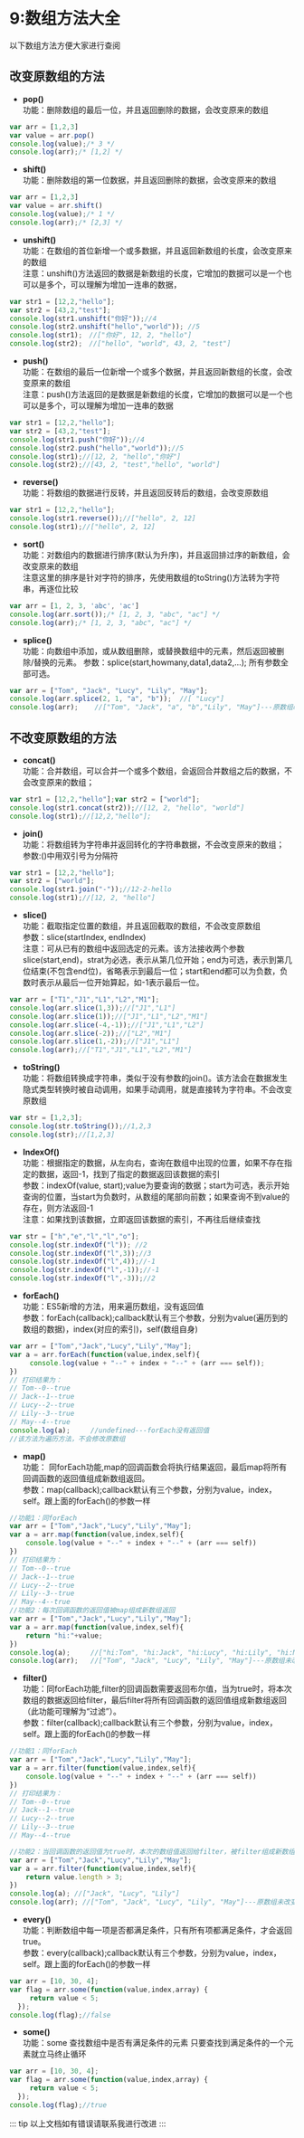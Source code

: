 # 9:数组方法大全
以下数组方法方便大家进行查阅
## 改变原数组的方法
- **pop()**<br>
功能：删除数组的最后一位，并且返回删除的数据，会改变原来的数组
```js
var arr = [1,2,3]
var value = arr.pop()
console.log(value);/* 3 */
console.log(arr);/* [1,2] */
```
- **shift()**<br>
功能：删除数组的第一位数据，并且返回删除的数据，会改变原来的数组
```js
var arr = [1,2,3]
var value = arr.shift()
console.log(value);/* 1 */
console.log(arr);/* [2,3] */
```
- **unshift()**<br>
功能：在数组的首位新增一个或多数据，并且返回新数组的长度，会改变原来的数组<br>
注意：unshift()方法返回的数据是新数组的长度，它增加的数据可以是一个也可以是多个，可以理解为增加一连串的数据，
```js
var str1 = [12,2,"hello"];
var str2 = [43,2,"test"];
console.log(str1.unshift("你好"));//4
console.log(str2.unshift("hello","world")); //5
console.log(str1);　//["你好", 12, 2, "hello"]
console.log(str2);　//["hello", "world", 43, 2, "test"]
```
- **push()**<br>
功能：在数组的最后一位新增一个或多个数据，并且返回新数组的长度，会改变原来的数组<br>
注意：push()方法返回的是数据是新数组的长度，它增加的数据可以是一个也可以是多个，可以理解为增加一连串的数据
```js
var str1 = [12,2,"hello"];
var str2 = [43,2,"test"];
console.log(str1.push("你好"));//4
console.log(str2.push("hello","world"));//5
console.log(str1);//[12, 2, "hello","你好"]
console.log(str2);//[43, 2, "test","hello", "world"]
```
- **reverse()**<br>
功能：将数组的数据进行反转，并且返回反转后的数组，会改变原数组
```js
var str1 = [12,2,"hello"];
console.log(str1.reverse());//["hello", 2, 12]
console.log(str1);//["hello", 2, 12]
```
- **sort()**<br>
功能：对数组内的数据进行排序(默认为升序)，并且返回排过序的新数组，会改变原来的数组<br>
注意这里的排序是针对字符的排序，先使用数组的toString()方法转为字符串，再逐位比较
```js
var arr = [1, 2, 3, 'abc', 'ac']
console.log(arr.sort());/* [1, 2, 3, "abc", "ac"] */
console.log(arr);/* [1, 2, 3, "abc", "ac"] */      
```
- **splice()**<br>
功能：向数组中添加，或从数组删除，或替换数组中的元素，然后返回被删除/替换的元素。
  参数：splice(start,howmany,data1,data2,...); 所有参数全部可选。　
```js
var arr = ["Tom", "Jack", "Lucy", "Lily", "May"];
console.log(arr.splice(2, 1, "a", "b"));  //[ "Lucy"]
console.log(arr);    //["Tom", "Jack", "a", "b","Lily", "May"]---原数组改变
```
## 不改变原数组的方法
- **concat()**<br>
功能：合并数组，可以合并一个或多个数组，会返回合并数组之后的数据，不会改变原来的数组；
```js
var str1 = [12,2,"hello"];var str2 = ["world"];
console.log(str1.concat(str2));//[12, 2, "hello", "world"]
console.log(str1);//[12,2,"hello"];
```
- **join()**<br>
功能：将数组转为字符串并返回转化的字符串数据，不会改变原来的数组；<br>
参数:()中用双引号为分隔符
```js
var str1 = [12,2,"hello"];
var str2 = ["world"];
console.log(str1.join("-"));//12-2-hello
console.log(str1);//[12, 2, "hello"]
```
- **slice()**<br>
功能：截取指定位置的数组，并且返回截取的数组，不会改变原数组<br>
参数：slice(startIndex, endIndex)<br>
注意：可从已有的数组中返回选定的元素。该方法接收两个参数slice(start,end)，strat为必选，表示从第几位开始；end为可选，表示到第几位结束(不包含end位)，省略表示到最后一位；start和end都可以为负数，负数时表示从最后一位开始算起，如-1表示最后一位。
```js
var arr = ["T1","J1","L1","L2","M1"];
console.log(arr.slice(1,3));//["J1","L1"]
console.log(arr.slice(1));//["J1","L1","L2","M1"]
console.log(arr.slice(-4,-1));//["J1","L1","L2"]
console.log(arr.slice(-2));//["L2","M1"]
console.log(arr.slice(1,-2));//["J1","L1"]
console.log(arr);//["T1","J1","L1","L2","M1"]
```
- **toString()**<br>
功能：将数组转换成字符串，类似于没有参数的join()。该方法会在数据发生隐式类型转换时被自动调用，如果手动调用，就是直接转为字符串。不会改变原数组
```js
var str = [1,2,3];
console.log(str.toString());//1,2,3
console.log(str);//[1,2,3]
```
- **IndexOf()**<br>
功能：根据指定的数据，从左向右，查询在数组中出现的位置，如果不存在指定的数据，返回-1，找到了指定的数据返回该数据的索引<br>
参数：indexOf(value, start);value为要查询的数据；start为可选，表示开始查询的位置，当start为负数时，从数组的尾部向前数；如果查询不到value的存在，则方法返回-1<br>
注意：如果找到该数据，立即返回该数据的索引，不再往后继续查找<br>
```js
var str = ["h","e","l","l","o"];
console.log(str.indexOf("l")); //2
console.log(str.indexOf("l",3));//3
console.log(str.indexOf("l",4));//-1
console.log(str.indexOf("l",-1));//-1
console.log(str.indexOf("l",-3));//2
```
- **forEach()**<br>
功能：ES5新增的方法，用来遍历数组，没有返回值<br>
参数：forEach(callback);callback默认有三个参数，分别为value(遍历到的数组的数据)，index(对应的索引)，self(数组自身)
```js
var arr = ["Tom","Jack","Lucy","Lily","May"];
var a = arr.forEach(function(value,index,self){
     console.log(value + "--" + index + "--" + (arr === self));
})
// 打印结果为：
// Tom--0--true
// Jack--1--true
// Lucy--2--true
// Lily--3--true
// May--4--true
console.log(a);     //undefined---forEach没有返回值
//该方法为遍历方法，不会修改原数组
```
- **map()**<br>
功能： 同forEach功能,map的回调函数会将执行结果返回，最后map将所有回调函数的返回值组成新数组返回。<br>
参数：map(callback);callback默认有三个参数，分别为value，index，self。跟上面的forEach()的参数一样
```js
//功能1：同forEach
var arr = ["Tom","Jack","Lucy","Lily","May"];
var a = arr.map(function(value,index,self){
    console.log(value + "--" + index + "--" + (arr === self))
})
// 打印结果为：
// Tom--0--true
// Jack--1--true
// Lucy--2--true
// Lily--3--true
// May--4--true
//功能2：每次回调函数的返回值被map组成新数组返回
var arr = ["Tom","Jack","Lucy","Lily","May"];
var a = arr.map(function(value,index,self){
    return "hi:"+value;
})
console.log(a);     //["hi:Tom", "hi:Jack", "hi:Lucy", "hi:Lily", "hi:May"]
console.log(arr);   //["Tom", "Jack", "Lucy", "Lily", "May"]---原数组未改变
```
- **filter()**<br>
功能：同forEach功能,filter的回调函数需要返回布尔值，当为true时，将本次数组的数据返回给filter，最后filter将所有回调函数的返回值组成新数组返回（此功能可理解为“过滤”）。<br>
参数：filter(callback);callback默认有三个参数，分别为value，index，self。跟上面的forEach()的参数一样
```js
//功能1：同forEach
var arr = ["Tom","Jack","Lucy","Lily","May"];
var a = arr.filter(function(value,index,self){
    console.log(value + "--" + index + "--" + (arr === self))
})
// 打印结果为：
// Tom--0--true
// Jack--1--true
// Lucy--2--true
// Lily--3--true
// May--4--true

//功能2：当回调函数的返回值为true时，本次的数组值返回给filter，被filter组成新数组返回
var arr = ["Tom","Jack","Lucy","Lily","May"];
var a = arr.filter(function(value,index,self){
    return value.length > 3;
})
console.log(a); //["Jack", "Lucy", "Lily"]
console.log(arr); //["Tom", "Jack", "Lucy", "Lily", "May"]---原数组未改变

```
- **every()**<br>
功能：判断数组中每一项是否都满足条件，只有所有项都满足条件，才会返回true。<br>
参数：every(callback);callback默认有三个参数，分别为value，index，self。跟上面的forEach()的参数一样
```js
var arr = [10, 30, 4];
var flag = arr.some(function(value,index,array) {
     return value < 5;
  });
console.log(flag);//false
```
- **some()**<br>
功能：some 查找数组中是否有满足条件的元素 只要查找到满足条件的一个元素就立马终止循环
```js
var arr = [10, 30, 4];
var flag = arr.some(function(value,index,array) {
     return value < 5;
  });
console.log(flag);//true
```
::: tip
以上文档如有错误请联系我进行改进
:::

